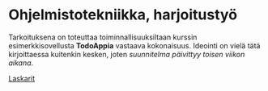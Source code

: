 # Ohjelmistotekniikka, harjoitustyö

Tarkoituksena on toteuttaa toiminnallisuuksiltaan kurssin esimerkkisovellusta **TodoAppia** vastaava kokonaisuus.
Ideointi on vielä tätä kirjoittaessa kuitenkin kesken, joten *suunnitelma päivittyy toisen viikon aikana*.

 [Laskarit](https://github.com/miikuel/ot-harjoitustyo/tree/main/laskarit)
